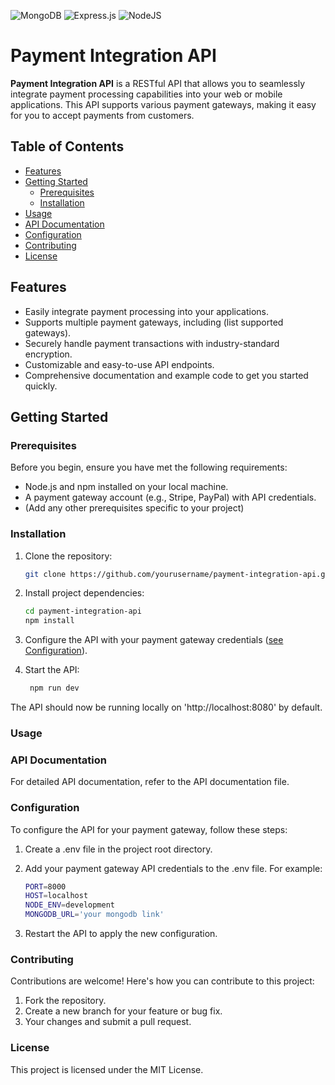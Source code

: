 ![MongoDB](https://img.shields.io/badge/MongoDB-%234ea94b.svg?style=for-the-badge&logo=mongodb&logoColor=white) ![Express.js](https://img.shields.io/badge/express.js-%23404d59.svg?style=for-the-badge&logo=express&logoColor=%2361DAFB) ![NodeJS](https://img.shields.io/badge/node.js-6DA55F?style=for-the-badge&logo=node.js&logoColor=white)
# Payment Integration API

**Payment Integration API** is a RESTful API that allows you to seamlessly integrate payment processing capabilities into your web or mobile applications. This API supports various payment gateways, making it easy for you to accept payments from customers.

## Table of Contents

- [Features](#features)
- [Getting Started](#getting-started)
  - [Prerequisites](#prerequisites)
  - [Installation](#installation)
- [Usage](#usage)
- [API Documentation](#api-documentation)
- [Configuration](#configuration)
- [Contributing](#contributing)
- [License](#license)

## Features

- Easily integrate payment processing into your applications.
- Supports multiple payment gateways, including (list supported gateways).
- Securely handle payment transactions with industry-standard encryption.
- Customizable and easy-to-use API endpoints.
- Comprehensive documentation and example code to get you started quickly.

## Getting Started

### Prerequisites

Before you begin, ensure you have met the following requirements:

- Node.js and npm installed on your local machine.
- A payment gateway account (e.g., Stripe, PayPal) with API credentials.
- (Add any other prerequisites specific to your project)

### Installation

1. Clone the repository:

   ```bash
   git clone https://github.com/yourusername/payment-integration-api.git
   
2. Install project dependencies:
   ```bash
   cd payment-integration-api
   npm install

3. Configure the API with your payment gateway credentials ([see Configuration](#configuration)).
4. Start the API:
   ```bash
    npm run dev
   ```
  The API should now be running locally on 'http://localhost:8080' by default.

### Usage
### API Documentation
For detailed API documentation, refer to the API documentation file.

### Configuration
To configure the API for your payment gateway, follow these steps:

1. Create a .env file in the project root directory.
2. Add your payment gateway API credentials to the .env file. For example:
   
   ```bash
   PORT=8000
   HOST=localhost
   NODE_ENV=development
   MONGODB_URL='your mongodb link'
   
4. Restart the API to apply the new configuration.

### Contributing
Contributions are welcome! Here's how you can contribute to this project:
1. Fork the repository.
2. Create a new branch for your feature or bug fix.
3. Your changes and submit a pull request.

### License
This project is licensed under the MIT License.

